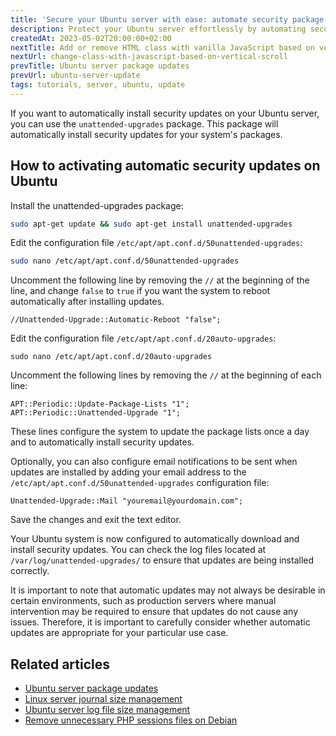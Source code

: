 ```yaml
---
title: 'Secure your Ubuntu server with ease: automate security package updates'
description: Protect your Ubuntu server effortlessly by automating security package updates. Safeguard your system from potential threats with ease.
createdAt: 2023-05-02T20:00:00+02:00
nextTitle: Add or remove HTML class with vanilla JavaScript based on vertical scroll
nextUrl: change-class-with-javascript-based-on-vertical-scroll
prevTitle: Ubuntu server package updates
prevUrl: ubuntu-server-update
tags: tutorials, server, ubuntu, update
---
```


If you want to automatically install security updates on your Ubuntu server, you can use the `unattended-upgrades` package. This package will automatically install security updates for your system's packages.

## How to activating automatic security updates on Ubuntu

Install the unattended-upgrades package:

```bash
sudo apt-get update && sudo apt-get install unattended-upgrades
```

Edit the configuration file `/etc/apt/apt.conf.d/50unattended-upgrades`:

```bash
sudo nano /etc/apt/apt.conf.d/50unattended-upgrades
```

Uncomment the following line by removing the `//` at the beginning of the line, and change `false` to `true` if you want the system to reboot automatically after installing updates.

```
//Unattended-Upgrade::Automatic-Reboot "false";
```
Edit the configuration file `/etc/apt/apt.conf.d/20auto-upgrades`:

```
sudo nano /etc/apt/apt.conf.d/20auto-upgrades
```

Uncomment the following lines by removing the `//` at the beginning of each line:

```
APT::Periodic::Update-Package-Lists "1";
APT::Periodic::Unattended-Upgrade "1";
```

These lines configure the system to update the package lists once a day and to automatically install security updates.

Optionally, you can also configure email notifications to be sent when updates are installed by adding your email address to the `/etc/apt/apt.conf.d/50unattended-upgrades` configuration file:

```
Unattended-Upgrade::Mail "youremail@yourdomain.com";
```

Save the changes and exit the text editor.

Your Ubuntu system is now configured to automatically download and install security updates. You can check the log files located at `/var/log/unattended-upgrades/` to ensure that updates are being installed correctly.

It is important to note that automatic updates may not always be desirable in certain environments, such as production servers where manual intervention may be required to ensure that updates do not cause any issues. Therefore, it is important to carefully consider whether automatic updates are appropriate for your particular use case.

## Related articles

- [Ubuntu server package updates](/blog/ubuntu-server-update)
- [Linux server journal size management](/blog/linux-journal-files)
- [Ubuntu server log file size management](/blog/linux-log-rotation)
- [Remove unnecessary PHP sessions files on Debian](/blog/setup-crontab-to-remove-php-session-files)
